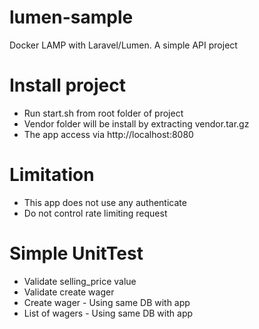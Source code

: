 # lumen-sample
Docker LAMP with Laravel/Lumen. A simple API project

# Install project
- Run start.sh from root folder of project
- Vendor folder will be install by extracting vendor.tar.gz
- The app access via http://localhost:8080 

# Limitation
- This app does not use any authenticate
- Do not control rate limiting request

# Simple UnitTest
- Validate selling_price value 
- Validate create wager
- Create wager - Using same DB with app
- List of wagers - Using same DB with app